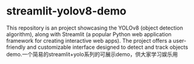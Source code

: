 # streamlit-yolov8-demo
This repository is an project showcasing the  YOLOv8 (object detection algorithm), along with Streamlit (a popular Python web application framework for creating interactive web apps).  The project offers a user-friendly and customizable interface designed to detect and track objects demo.一个简易的streamlit+yolo系列的可展示demo，供大家学习娱乐用
